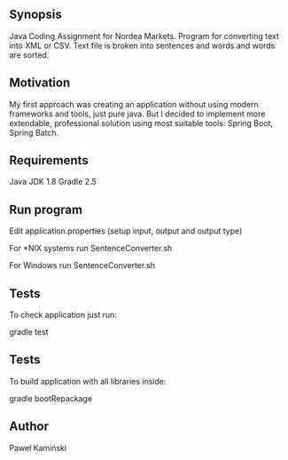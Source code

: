 ## Synopsis

Java Coding Assignment for Nordea Markets. Program for converting text into XML or CSV. Text file is broken into sentences 
and words and words are sorted. 

## Motivation

My first approach was creating an application without using modern frameworks and tools, just pure java. But I decided 
to implement more extendable, professional solution using most suitable tools: Spring Boot, Spring Batch.

## Requirements

Java JDK 1.8
Gradle 2.5

## Run program

Edit application.properties (setup input, output and output type)

For *NIX systems run SentenceConverter.sh

For Windows run SentenceConverter.sh

## Tests

To check application just run:

gradle test 

## Tests

To build application with all libraries inside:

gradle bootRepackage

## Author

Paweł Kamiński